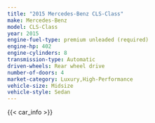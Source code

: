 ```yaml
---
title: "2015 Mercedes-Benz CLS-Class"
make: Mercedes-Benz
model: CLS-Class
year: 2015
engine-fuel-type: premium unleaded (required)
engine-hp: 402
engine-cylinders: 8
transmission-type: Automatic
driven-wheels: Rear wheel drive
number-of-doors: 4
market-category: Luxury,High-Performance
vehicle-size: Midsize
vehicle-style: Sedan
---
```


{{< car_info >}}
